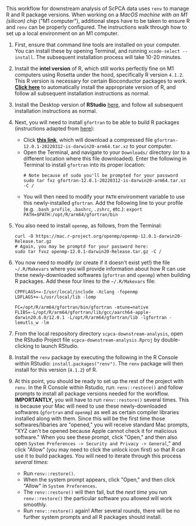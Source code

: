 This workflow for downstream analysis of ScPCA data uses `renv` to manage R and R package versions.
When working on a _MacOS machine with an M1 (silicon) chip_ ("M1 computer"), additional steps have to be taken to ensure R and `renv` can be properly configured. 
The instructions walk through how to set up a local environment on an M1 computer.


1. First, ensure that command line tools are installed on your computer. 
You can install these by opening Terminal, and running `xcode-select --install`. 
The subsequent installation process will take 10-20 minutes.

2. Install the **intel version** of R, which still works perfectly fine on M1 computers using Rosetta under the hood, specifically R version `4.1.2`. 
This R version is necessary for certain Bioconductor packages to work.
[**Click here**](https://cran.r-project.org/bin/macosx/base/R-4.1.2.pkg) to automatically install the appropriate version of R, and follow all subsequent installation instructions as normal.

3. Install the Desktop version of **RStudio** [here](https://www.rstudio.com/products/rstudio/download/#download), and follow all subsequent installation instructions as normal.

4. Next, you will need to install `gfortran` to be able to build R packages (instructions adapted from [here](https://mac.r-project.org/tools/)):
    * Click [**this link**](https://mac.r-project.org/tools/gfortran-12.0.1-20220312-is-darwin20-arm64.tar.xz), which will download a compressed file `gfortran-12.0.1-20220312-is-darwin20-arm64.tar.xz` to your computer.
    * Open the Terminal, and navigate to your `Downloads/` directory (or to a different location where this file downloaded). Enter the following in Terminal to install `gfortran` into its proper location:
        ```
        # Note because of sudo you'll be prompted for your password
        sudo tar fxz gfortran-12.0.1-20220312-is-darwin20-arm64.tar.xz -C /
        ```
    * You will then need to modify your `PATH` environment variable to use this newly-installed `gfortran`. Add the following line to your profile (e.g. `.bash_profile`, `.bashrc`, `.zshrc`, etc.):
            ```
            export PATH=$PATH:/opt/R/arm64/gfortran/bin
            ```
5. You also need to install `openmp`, as follows, from the Terminal:
    ```
    curl -O https://mac.r-project.org/openmp/openmp-12.0.1-darwin20-Release.tar.gz
    # Again, you may be promptd for your password here:
    sudo tar fvxz openmp-12.0.1-darwin20-Release.tar.gz -C /
    ```

6. You now need to modify (or create if it doesn't exist yet!) the file `~/.R/Makevars` where you will provide information about how R can use these newly-downloaded softwares (`gfortran` and `openmp`) when building R packages.
Add these four lines to the `~/.R/Makevars` file:
    ```
    CPPFLAGS+=-I/usr/local/include -Xclang -fopenmp
    LDFLAGS+=-L/usr/local/lib -lomp

    FC=/opt/R/arm64/gfortran/bin/gfortran -mtune=native
    FLIBS=-L/opt/R/arm64/gfortran/lib/gcc/aarch64-apple-darwin20.6.0/12.0.1 -L/opt/R/arm64/gfortran/lib -lgfortran -lemutls_w -lm
    ```

7. From the local respository directory `scpca-downstream-analysis`, open the RStudio Project file `scpca-downstream-analysis.Rproj` by double-clicking to launch RStudio.

8. Install the `renv` package by executing the following in the R Console within RStudio: `install.packages("renv")`. 
The `renv` package will then install for this version (`4.1.2`) of R.

9. At this point, you should be ready to set up the rest of the project with `renv`. 
In the R Console within Rstudio, run: `renv::restore()` and follow prompts to install all package versions needed for the workflow.
**IMPORTANTLY,** you will have to run `renv::restore()` several times.
This is because your Mac will need to use these newly-downloaded softwares (`gfortran` and `openmp`) as well as certain compiler libraries installed along with them.
Since this will be the first time those softwares/libaries are "opened," you will receive standard Mac prompts, "XYZ can't be opened because Apple cannot check it for malicious software."
When you see these prompt, click "Open," and then also open `System Preferences -> Security and Privacy -> General`," and click "Allow" (you may need to click the unlock icon first) so that R can use it to build packages.
You will need to iterate through this process *several times*: 
    * Run `renv::restore()`.
    * When the system prompt appears, click "Open," and then click "Allow" in `System Preferences`.
    * The `renv::restore()` will then fail, but the _next time_ you run `renv::restore()` the particular software you allowed will work smoothly.
    * Run `renv::restore()` again!
After several rounds, there will be no further system prompts and all R packages should install.




